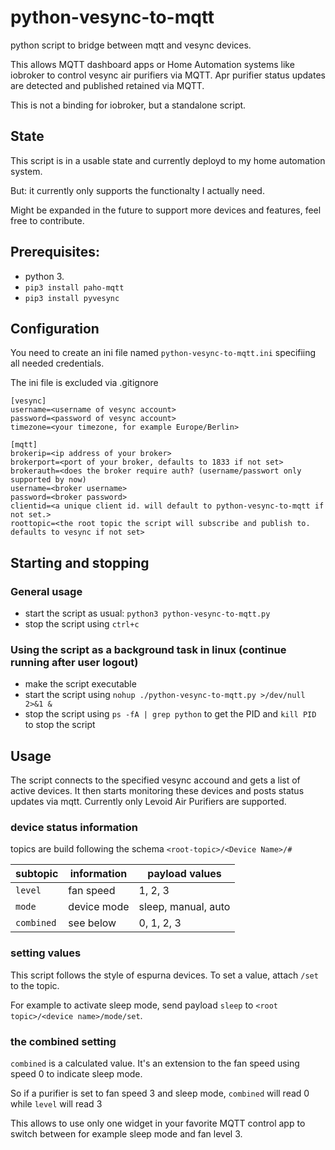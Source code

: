 # python-vesync-to-mqtt
python script to bridge between mqtt and vesync devices.

This allows MQTT dashboard apps or Home Automation systems like iobroker to control vesync air purifiers via MQTT.
Apr purifier status updates are detected and published retained via MQTT.

This is not a binding for iobroker, but a standalone script. 

## State

This script is in a usable state and currently deployd to my home automation system.

But: it currently only supports the functionalty I actually need.

Might be expanded in the future to support more devices and features, feel free to contribute.

## Prerequisites:

- python 3.
- `pip3 install paho-mqtt`
- `pip3 install pyvesync`

## Configuration
 
You need to create an ini file named `python-vesync-to-mqtt.ini` specifiing all needed credentials. 

The ini file is excluded via .gitignore

    [vesync]
    username=<username of vesync account>
    password=<password of vesync account>
    timezone=<your timezone, for example Europe/Berlin>

    [mqtt]
    brokerip=<ip address of your broker>
    brokerport=<port of your broker, defaults to 1833 if not set>
    brokerauth=<does the broker require auth? (username/passwort only supported by now)
    username=<broker username>
    password=<broker password>
    clientid=<a unique client id. will default to python-vesync-to-mqtt if not set.>
    roottopic=<the root topic the script will subscribe and publish to. defaults to vesync if not set>

## Starting and stopping

### General usage

- start the script as usual: `python3 python-vesync-to-mqtt.py`
- stop the script using `ctrl+c`    
    
### Using the script as a background task in linux (continue running after user logout)

- make the script executable
- start the script using `nohup ./python-vesync-to-mqtt.py >/dev/null 2>&1 &`
- stop the script using `ps -fA | grep python` to get the PID and `kill PID` to stop the script

## Usage

The script connects to the specified vesync accound and gets a list of active devices. It then starts monitoring these devices and posts status updates via mqtt.
Currently only Levoid Air Purifiers are supported.

### device status information

topics are build following the schema `<root-topic>/<Device Name>/#`

| subtopic   | information | payload values      |
| ---------- | ----------- |-------------------- |
| `level`    | fan speed   | 1, 2, 3             |
| `mode`     | device mode | sleep, manual, auto |
| `combined` | see below   | 0, 1, 2, 3          |

### setting values

This script follows the style of espurna devices. To set a value, attach `/set` to the topic.

For example to activate sleep mode, send payload `sleep` to `<root topic>/<device name>/mode/set`.

### the combined setting

`combined` is a calculated value. It's an extension  to the fan speed using speed 0 to indicate sleep mode.

So if a purifier is set to fan speed 3 and sleep mode, `combined` will read 0 while `level` will read 3

This allows to use only one widget in your favorite MQTT control app to switch between for example sleep mode and fan level 3.

